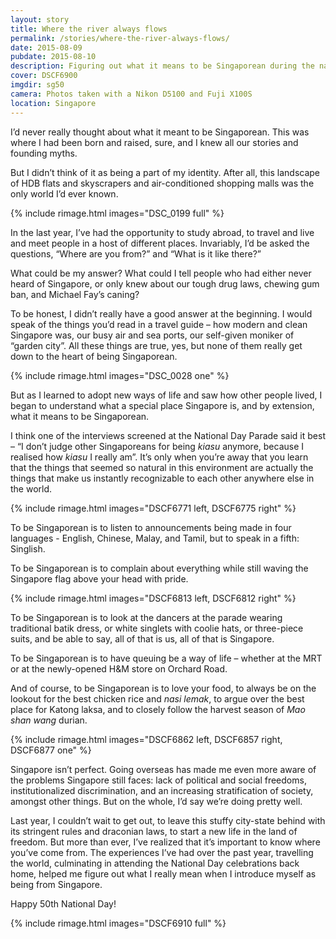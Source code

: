 ```yaml
---
layout: story
title: Where the river always flows
permalink: /stories/where-the-river-always-flows/
date: 2015-08-09
pubdate: 2015-08-10
description: Figuring out what it means to be Singaporean during the nation's golden jubilee.
cover: DSCF6900
imgdir: sg50
camera: Photos taken with a Nikon D5100 and Fuji X100S
location: Singapore
---
```


I’d never really thought about what it meant to be Singaporean. This was where I had been born and raised, sure, and I knew all our stories and founding myths.

But I didn’t think of it as being a part of my identity. After all, this landscape of HDB flats and skyscrapers and air-conditioned shopping malls was the only world I’d ever known.

{% include rimage.html images="DSC_0199 full" %}

In the last year, I’ve had the opportunity to study abroad, to travel and live and meet people in a host of different places. Invariably, I’d be asked the questions, “Where are you from?” and “What is it like there?”

What could be my answer? What could I tell people who had either never heard of Singapore, or only knew about our tough drug laws, chewing gum ban, and Michael Fay’s caning?

To be honest, I didn’t really have a good answer at the beginning. I would speak of the things you’d read in a travel guide – how modern and clean Singapore was, our busy air and sea ports, our self-given moniker of “garden city”. All these things are true, yes, but none of them really get down to the heart of being Singaporean.

{% include rimage.html images="DSC_0028 one" %}

But as I learned to adopt new ways of life and saw how other people lived, I began to understand what a special place Singapore is, and by extension, what it means to be Singaporean.

I think one of the interviews screened at the National Day Parade said it best – “I don’t judge other Singaporeans for being _kiasu_ anymore, because I realised how _kiasu_ I really am”. It’s only when you’re away that you learn that the things that seemed so natural in this environment are actually the things that make us instantly recognizable to each other anywhere else in the world.

{% include rimage.html images="DSCF6771 left, DSCF6775 right" %}

To be Singaporean is to listen to announcements being made in four languages - English, Chinese, Malay, and Tamil, but to speak in a fifth: Singlish.

To be Singaporean is to complain about everything while still waving the Singapore flag above your head with pride.

{% include rimage.html images="DSCF6813 left, DSCF6812 right" %}

To be Singaporean is to look at the dancers at the parade wearing traditional batik dress, or white singlets with coolie hats, or three-piece suits, and be able to say, all of that is us, all of that is Singapore.

To be Singaporean is to have queuing be a way of life – whether at the MRT or at the newly-opened H&M store on Orchard Road.

And of course, to be Singaporean is to love your food, to always be on the lookout for the best chicken rice and _nasi lemak_, to argue over the best place for Katong laksa, and to closely follow the harvest season of _Mao shan wang_ durian.

{% include rimage.html images="DSCF6862 left, DSCF6857 right, DSCF6877 one" %}

Singapore isn’t perfect. Going overseas has made me even more aware of the problems Singapore still faces: lack of political and social freedoms, institutionalized discrimination, and an increasing stratification of society, amongst other things. But on the whole, I’d say we’re doing pretty well.

Last year, I couldn’t wait to get out, to leave this stuffy city-state behind with its stringent rules and draconian laws, to start a new life in the land of freedom. But more than ever, I’ve realized that it’s important to know where you’ve come from. The experiences I’ve had over the past year, travelling the world, culminating in attending the National Day celebrations back home, helped me figure out what I really mean when I introduce myself as being from Singapore.

Happy 50th National Day!

{% include rimage.html images="DSCF6910 full" %}
